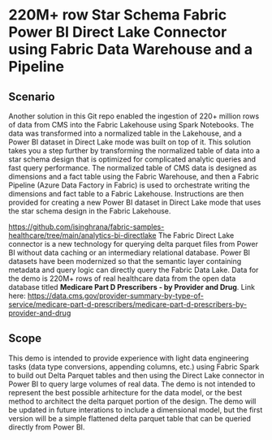 # 220M+ row Star Schema Fabric Power BI Direct Lake Connector using Fabric Data Warehouse and a Pipeline


## Scenario
Another solution in this Git repo enabled the ingestion of 220+ million rows of data from CMS into the Fabric Lakehouse using Spark Notebooks. The data was transformed into a normalized table in the Lakehouse, and a Power BI dataset in Direct Lake mode was built on top of it. This solution takes you a step further by transforming the normalized table of data into a star schema design that is optimized for complicated analytic queries and fast query performance. The normalized table of CMS data is designed as dimensions and a fact table using the Fabric Warehouse, and then a Fabric Pipeline (Azure Data Factory in Fabric) is used to orchestrate writing the dimensions and fact table to a Fabric Lakehouse. Instructions are then provided for creating a new Power BI dataset in Direct Lake mode that uses the star schema design in the Fabric Lakehouse.

https://github.com/isinghrana/fabric-samples-healthcare/tree/main/analytics-bi-directlake 
The Fabric Direct Lake connector is a new technology for querying delta parquet files from Power BI without data caching or an intermediary relational database. Power BI datasets have been modernized so that the semantic layer containing metadata and query logic can directly query the Fabric Data Lake. Data for the demo is 220M+ rows of real healthcare data from the open data database titled **Medicare Part D Prescribers - by Provider and Drug**. Link here: https://data.cms.gov/provider-summary-by-type-of-service/medicare-part-d-prescribers/medicare-part-d-prescribers-by-provider-and-drug 

## Scope
This demo is intended to provide experience with light data engineering tasks (data type conversions, appending columns, etc.) using Fabric Spark to build out Delta Parquet tables and then using the Direct Lake connector in Power BI to query large volumes of real data. The demo is not intended to represent the best possible arhitecture for the data model, or the best method to architect the delta parquet portion of the design. The demo will be updated in future interations to include a dimensional model, but the first version will be a simple flattened delta parquet table that can be queried directly from Power BI. 

